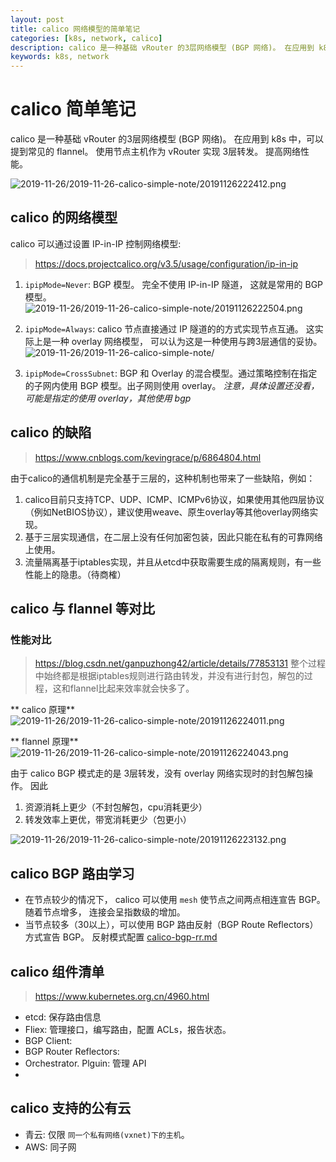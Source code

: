 ```yaml
---
layout: post
title: calico 网络模型的简单笔记
categories: [k8s, network, calico]
description: calico 是一种基础 vRouter 的3层网络模型 (BGP 网络)。 在应用到 k8s 中，可以提到常见的 flannel， 提高网络性能。
keywords: k8s, network
---
```


# calico 简单笔记

calico 是一种基础 vRouter 的3层网络模型 (BGP 网络)。 在应用到 k8s 中，可以提到常见的 flannel。
使用节点主机作为 vRouter 实现 3层转发。 提高网络性能。

![2019-11-26/2019-11-26-calico-simple-note/20191126222412.png](https://m.tangx.in/images/2019-11-26/2019-11-26-calico-simple-note/20191126222412.png)

## calico 的网络模型

calico 可以通过设置 IP-in-IP 控制网络模型:

> https://docs.projectcalico.org/v3.5/usage/configuration/ip-in-ip


1. `ipipMode=Never`: BGP 模型。 完全不使用 IP-in-IP 隧道， 这就是常用的 BGP 模型。
![2019-11-26/2019-11-26-calico-simple-note/20191126222504.png](https://m.tangx.in/images/2019-11-26/2019-11-26-calico-simple-note/20191126222504.png)

1. `ipipMode=Always`: calico 节点直接通过 IP 隧道的的方式实现节点互通。 这实际上是一种 overlay 网络模型， 可以认为这是一种使用与跨3层通信的妥协。
![2019-11-26/2019-11-26-calico-simple-note/![](这里有图.png)](https://m.tangx.in/images/2019-11-26/2019-11-26-calico-simple-note/![](这里有图.png))


1. `ipipMode=CrossSubnet`: BGP 和 Overlay 的混合模型。通过策略控制在指定的子网内使用 BGP 模型。出子网则使用 overlay。 *注意，具体设置还没看，可能是指定的使用 overlay，其他使用 bgp*

## calico 的缺陷

> https://www.cnblogs.com/kevingrace/p/6864804.html

由于calico的通信机制是完全基于三层的，这种机制也带来了一些缺陷，例如：

1. calico目前只支持TCP、UDP、ICMP、ICMPv6协议，如果使用其他四层协议（例如NetBIOS协议），建议使用weave、原生overlay等其他overlay网络实现。
1. 基于三层实现通信，在二层上没有任何加密包装，因此只能在私有的可靠网络上使用。
1. 流量隔离基于iptables实现，并且从etcd中获取需要生成的隔离规则，有一些性能上的隐患。（待商榷）

## calico 与 flannel 等对比

### 性能对比

> https://blog.csdn.net/ganpuzhong42/article/details/77853131
整个过程中始终都是根据iptables规则进行路由转发，并没有进行封包，解包的过程，这和flannel比起来效率就会快多了。


** calico 原理** 
![2019-11-26/2019-11-26-calico-simple-note/20191126224011.png](https://m.tangx.in/images/2019-11-26/2019-11-26-calico-simple-note/20191126224011.png)

** flannel 原理**
![2019-11-26/2019-11-26-calico-simple-note/20191126224043.png](https://m.tangx.in/images/2019-11-26/2019-11-26-calico-simple-note/20191126224043.png)

由于 calico BGP 模式走的是 3层转发，没有 overlay 网络实现时的封包解包操作。
因此
1. 资源消耗上更少（不封包解包，cpu消耗更少）
1. 转发效率上更优，带宽消耗更少（包更小）

![2019-11-26/2019-11-26-calico-simple-note/20191126223132.png](https://m.tangx.in/images/2019-11-26/2019-11-26-calico-simple-note/20191126223132.png)


## calico BGP 路由学习

+ 在节点较少的情况下， calico 可以使用 `mesh` 使节点之间两点相连宣告 BGP。 随着节点增多， 连接会呈指数级的增加。
+ 当节点较多（30以上），可以使用 BGP 路由反射（BGP Route Reflectors）方式宣告 BGP。 反射模式配置 [calico-bgp-rr.md](calico-bgp-rr.md)

## calico 组件清单

> https://www.kubernetes.org.cn/4960.html

+ etcd: 保存路由信息
+ Fliex: 管理接口，编写路由，配置 ACLs，报告状态。
+ BGP Client:
+ BGP Router Reflectors: 
+ Orchestrator. Plguin: 管理 API
+ 

## calico 支持的公有云

+ 青云: 仅限 `同一个私有网络(vxnet)下的主机`。
+ AWS: 同子网

